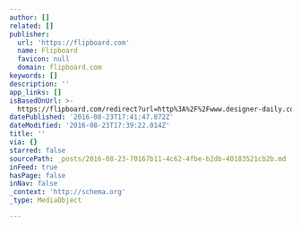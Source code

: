 ```yaml
---
author: []
related: []
publisher:
  url: 'https://flipboard.com'
  name: Flipboard
  favicon: null
  domain: flipboard.com
keywords: []
description: ''
app_links: []
isBasedOnUrl: >-
  https://flipboard.com/redirect?url=http%3A%2F%2Fwww.designer-daily.com%2F20-amazing-free-fonts-2014-45858&v=U9RXwkjta9eRIz-ni7QF_VSicN9g16LWbbLOaBhEA3kAAAFWuHICnQ
datePublished: '2016-08-23T17:41:47.872Z'
dateModified: '2016-08-23T17:39:22.014Z'
title: ''
via: {}
starred: false
sourcePath: _posts/2016-08-23-70167b11-4c62-4fbe-b2db-40183521cb2b.md
inFeed: true
hasPage: false
inNav: false
_context: 'http://schema.org'
_type: MediaObject

---
```

<article style=""></article>